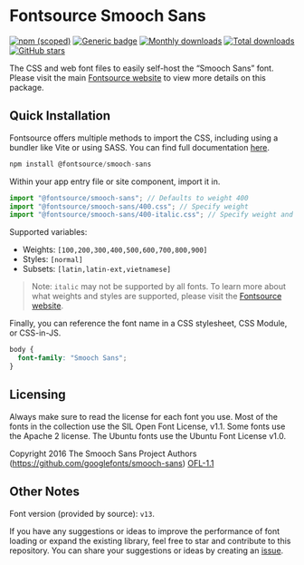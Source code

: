 # Fontsource Smooch Sans

[![npm (scoped)](https://img.shields.io/npm/v/@fontsource/smooch-sans?color=brightgreen)](https://www.npmjs.com/package/@fontsource/smooch-sans) [![Generic badge](https://img.shields.io/badge/fontsource-passing-brightgreen)](https://github.com/fontsource/fontsource) [![Monthly downloads](https://badgen.net/npm/dm/@fontsource/smooch-sans)](https://github.com/fontsource/fontsource) [![Total downloads](https://badgen.net/npm/dt/@fontsource/smooch-sans)](https://github.com/fontsource/fontsource) [![GitHub stars](https://img.shields.io/github/stars/fontsource/fontsource.svg?style=social&label=Star)](https://github.com/fontsource/fontsource/stargazers)

The CSS and web font files to easily self-host the “Smooch Sans” font. Please visit the main [Fontsource website](https://fontsource.org/fonts/smooch-sans) to view more details on this package.

## Quick Installation

Fontsource offers multiple methods to import the CSS, including using a bundler like Vite or using SASS. You can find full documentation [here](https://fontsource.org/docs/getting-started/introduction).

```javascript
npm install @fontsource/smooch-sans
```

Within your app entry file or site component, import it in.

```javascript
import "@fontsource/smooch-sans"; // Defaults to weight 400
import "@fontsource/smooch-sans/400.css"; // Specify weight
import "@fontsource/smooch-sans/400-italic.css"; // Specify weight and style
```

Supported variables:
- Weights: `[100,200,300,400,500,600,700,800,900]`
- Styles: `[normal]`
- Subsets: `[latin,latin-ext,vietnamese]`

> Note: `italic` may not be supported by all fonts. To learn more about what weights and styles are supported, please visit the [Fontsource website](https://fontsource.org/fonts/smooch-sans).

Finally, you can reference the font name in a CSS stylesheet, CSS Module, or CSS-in-JS.

```css
body {
  font-family: "Smooch Sans";
}
```

## Licensing
Always make sure to read the license for each font you use. Most of the fonts in the collection use the SIL Open Font License, v1.1. Some fonts use the Apache 2 license. The Ubuntu fonts use the Ubuntu Font License v1.0.

Copyright 2016 The Smooch Sans Project Authors (https://github.com/googlefonts/smooch-sans)
[OFL-1.1](https://openfontlicense.org)

## Other Notes
Font version (provided by source): `v13`.

If you have any suggestions or ideas to improve the performance of font loading or expand the existing library, feel free to star and contribute to this repository. You can share your suggestions or ideas by creating an [issue](https://github.com/fontsource/fontsource/issues).